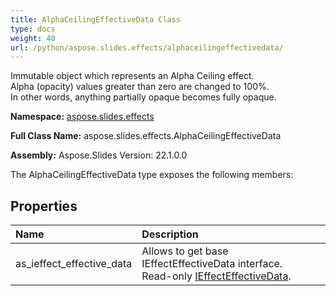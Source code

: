 ```yaml
---
title: AlphaCeilingEffectiveData Class
type: docs
weight: 40
url: /python/aspose.slides.effects/alphaceilingeffectivedata/
---
```


Immutable object which represents an Alpha Ceiling effect.<br/>            Alpha (opacity) values greater than zero are changed to 100%.<br/>            In other words, anything partially opaque becomes fully opaque.

**Namespace:** [aspose.slides.effects](/python/aspose.slides.effects/)

**Full Class Name:** aspose.slides.effects.AlphaCeilingEffectiveData

**Assembly:**  Aspose.Slides Version: 22.1.0.0

The AlphaCeilingEffectiveData type exposes the following members:
## **Properties**
|**Name**|**Description**|
| :- | :- |
|as_ieffect_effective_data|Allows to get base IEffectEffectiveData interface.<br/>            Read-only [IEffectEffectiveData](/python/aspose.slides.effects/ieffecteffectivedata/).|
